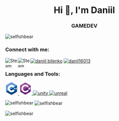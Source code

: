 <h1 align="center">Hi 👋, I'm Daniil</h1>
<h3 align="center">GAMEDEV</h3>

<p align="left"> <img src="https://komarev.com/ghpvc/?username=selfishbear&label=Profile%20views&color=0e75b6&style=flat" alt="selfishbear" /> </p>


<h3 align="left">Connect with me:</h3>
<p align="left">
<a href="https://www.linkedin.com/in/daniil-bilenko-600a11297/" target="blank"><img align="center" src="https://raw.githubusercontent.com/rahuldkjain/github-profile-readme-generator/master/src/images/icons/Social/linked-in-alt.svg" alt="daniil bilenko" height="30" width="40" /></a>
<a href="https://www.leetcode.com/danil16013" target="blank"><img align="center" src="https://raw.githubusercontent.com/rahuldkjain/github-profile-readme-generator/master/src/images/icons/Social/leet-code.svg" alt="danil16013" height="30" width="40" /></a>
  <a href= "https://steamcommunity.com/profiles/76561198941862913/">
<img align ="left" alt="Steam"  height="30" width="40" src="https://upload.wikimedia.org/wikipedia/commons/thumb/8/83/Steam_icon_logo.svg/225px-Steam_icon_logo.svg.png"/>
</a>
<a href= "https://mail.google.com/mail/u/0/?tab=rm&ogbl#inbox">
<img align ="left" alt="Steam"  height="30" width="40" src="https://upload.wikimedia.org/wikipedia/commons/thumb/8/8c/Gmail_Icon_%282013-2020%29.svg/768px-Gmail_Icon_%282013-2020%29.svg.png"/>
</a>
</p>

<h3 align="left">Languages and Tools:</h3>
<p align="left"> <a href="https://www.w3schools.com/cpp/" target="_blank" rel="noreferrer"> <img src="https://raw.githubusercontent.com/devicons/devicon/master/icons/cplusplus/cplusplus-original.svg" alt="cplusplus" width="40" height="40"/> </a> <a href="https://www.w3schools.com/cs/" target="_blank" rel="noreferrer"> <img src="https://raw.githubusercontent.com/devicons/devicon/master/icons/csharp/csharp-original.svg" alt="csharp" width="40" height="40"/> </a> <a href="https://unity.com/" target="_blank" rel="noreferrer"> <img src="https://www.vectorlogo.zone/logos/unity3d/unity3d-icon.svg" alt="unity" width="40" height="40"/> </a> <a href="https://unrealengine.com/" target="_blank" rel="noreferrer"> <img src="https://raw.githubusercontent.com/kenangundogan/fontisto/036b7eca71aab1bef8e6a0518f7329f13ed62f6b/icons/svg/brand/unreal-engine.svg" alt="unreal" width="40" height="40"/> </a> </p>

<p><img align="left" src="https://github-readme-stats.vercel.app/api/top-langs?username=selfishbear&show_icons=true&locale=en&layout=compact" alt="selfishbear" /></p>

<p>&nbsp;<img align="center" src="https://github-readme-stats.vercel.app/api?username=selfishbear&show_icons=true&locale=en" alt="selfishbear" /></p>

<p><img align="center" src="https://github-readme-streak-stats.herokuapp.com/?user=selfishbear&" alt="selfishbear" /></p>












